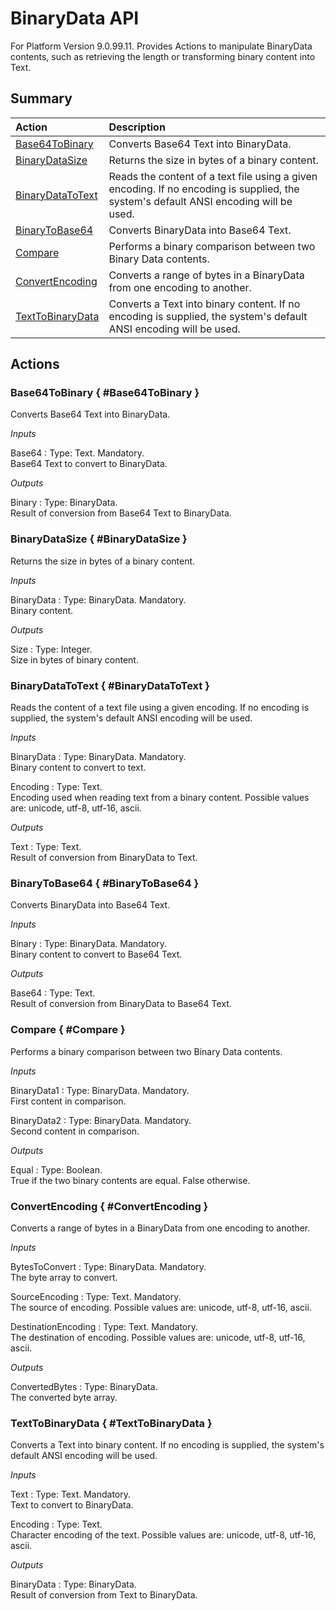 # BinaryData API

For Platform Version 9.0.99.11. Provides Actions to manipulate BinaryData contents, such as retrieving the length or transforming binary content into Text.

## Summary

| Action | Description |
| :--- | :--- |
| [Base64ToBinary](binarydata-api.md#Base64ToBinary%3E) | Converts Base64 Text into BinaryData. |
| [BinaryDataSize](binarydata-api.md#BinaryDataSize%3E) | Returns the size in bytes of a binary content. |
| [BinaryDataToText](binarydata-api.md#BinaryDataToText%3E) | Reads the content of a text file using a given encoding. If no encoding is supplied, the system's default ANSI encoding will be used. |
| [BinaryToBase64](binarydata-api.md#BinaryToBase64%3E) | Converts BinaryData into Base64 Text. |
| [Compare](binarydata-api.md#Compare%3E) | Performs a binary comparison between two Binary Data contents. |
| [ConvertEncoding](binarydata-api.md#ConvertEncoding%3E) | Converts a range of bytes in a BinaryData from one encoding to another. |
| [TextToBinaryData](binarydata-api.md#TextToBinaryData%3E) | Converts a Text into binary content. If no encoding is supplied, the system's default ANSI encoding will be used. |

## Actions

### Base64ToBinary { \#Base64ToBinary }

Converts Base64 Text into BinaryData.

_Inputs_

Base64 : Type: Text. Mandatory.  
Base64 Text to convert to BinaryData.

_Outputs_

Binary : Type: BinaryData.  
Result of conversion from Base64 Text to BinaryData.

### BinaryDataSize { \#BinaryDataSize }

Returns the size in bytes of a binary content.

_Inputs_

BinaryData : Type: BinaryData. Mandatory.  
Binary content.

_Outputs_

Size : Type: Integer.  
Size in bytes of binary content.

### BinaryDataToText { \#BinaryDataToText }

Reads the content of a text file using a given encoding. If no encoding is supplied, the system's default ANSI encoding will be used.

_Inputs_

BinaryData : Type: BinaryData. Mandatory.  
Binary content to convert to text.

Encoding : Type: Text.  
Encoding used when reading text from a binary content. Possible values are: unicode, utf-8, utf-16, ascii.

_Outputs_

Text : Type: Text.  
Result of conversion from BinaryData to Text.

### BinaryToBase64 { \#BinaryToBase64 }

Converts BinaryData into Base64 Text.

_Inputs_

Binary : Type: BinaryData. Mandatory.  
Binary content to convert to Base64 Text.

_Outputs_

Base64 : Type: Text.  
Result of conversion from BinaryData to Base64 Text.

### Compare { \#Compare }

Performs a binary comparison between two Binary Data contents.

_Inputs_

BinaryData1 : Type: BinaryData. Mandatory.  
First content in comparison.

BinaryData2 : Type: BinaryData. Mandatory.  
Second content in comparison.

_Outputs_

Equal : Type: Boolean.  
True if the two binary contents are equal. False otherwise.

### ConvertEncoding { \#ConvertEncoding }

Converts a range of bytes in a BinaryData from one encoding to another.

_Inputs_

BytesToConvert : Type: BinaryData. Mandatory.  
The byte array to convert.

SourceEncoding : Type: Text. Mandatory.  
The source of encoding. Possible values are: unicode, utf-8, utf-16, ascii.

DestinationEncoding : Type: Text. Mandatory.  
The destination of encoding. Possible values are: unicode, utf-8, utf-16, ascii.

_Outputs_

ConvertedBytes : Type: BinaryData.  
The converted byte array.

### TextToBinaryData { \#TextToBinaryData }

Converts a Text into binary content. If no encoding is supplied, the system's default ANSI encoding will be used.

_Inputs_

Text : Type: Text. Mandatory.  
Text to convert to BinaryData.

Encoding : Type: Text.  
Character encoding of the text. Possible values are: unicode, utf-8, utf-16, ascii.

_Outputs_

BinaryData : Type: BinaryData.  
Result of conversion from Text to BinaryData.

